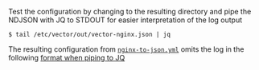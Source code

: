 Test the configuration by changing to the resulting directory and pipe the NDJSON with JQ to STDOUT for easier interpretation of the log output

```
$ tail /etc/vector/out/vector-nginx.json | jq
```

The resulting configuration from [`nginx-to-json.yml`](https://github.com/GangGreenTemperTatum/vector/blob/main/config/nginx-to-json.yml) omits the log in the following [format when piping to JQ](https://github.com/GangGreenTemperTatum/vector/blob/main/config/pipelines/nginx-to-json/log-output-example.json)
